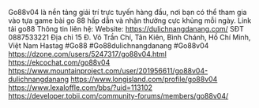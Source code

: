 Go88v04 là nền tảng giải trí trực tuyến hàng đầu, nơi bạn có thể tham gia vào tựa game bài go 88 hấp dẫn và nhận thưởng cực khủng mỗi ngày. Link tải go88
Thông tin liên hệ:
Website: https://dulichnangdanang.com/
SĐT        0887533221
Địa chỉ        15 Đ. Võ Trần Chí, Tân Kiên, Bình Chánh, Hồ Chí Minh, Việt Nam
Hastag        #Go88 #Go88dulichnangdanang #Go88v04
https://dzone.com/users/5247317/go88v04.html
https://ekcochat.com/go88v04
https://www.mountainproject.com/user/201956611/go88v04-dulichnangdanang
https://www.longisland.com/profile/go88v04
https://www.lexaloffle.com/bbs/?uid=113102
https://developer.tobii.com/community-forums/members/go88v04/